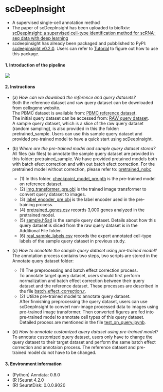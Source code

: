 # scDeepInsight
- A supervised single-cell annotation method
- The paper of scDeepInsight has been uploaded to bioRxiv: [scDeepInsight: a supervised cell-type identification method for scRNA-seq data with deep learning](https://www.biorxiv.org/content/10.1101/2023.03.09.531861v1)
- scdeepinsight has already been packaged and pubblished to PyPI: [scdeepinsight v0.2.0](https://pypi.org/project/scdeepinsight/). Users can refer to [Tutorial](https://github.com/shangruJia/scDeepInsight/blob/main/Tutorial.ipynb) to figure out how to use this package.

#### **1. Introduction of the pipeline**
![](https://github.com/shangruJia/scDeepInsight/blob/main/figures/workflow.png)

#### **2. Instructions**
- (a) *How can we download the reference and query datasets?*
<br> Both the reference dataset and raw query dataset can be downloaded from cellxgene website.
<br> The PBMC dataset is available from: [PBMC reference dataset](https://cellxgene.cziscience.com/collections/b0cf0afa-ec40-4d65-b570-ed4ceacc6813). 
<br> The initial query dataset can be accessed from: [RAW query dataset](https://cellxgene.cziscience.com/collections/dde06e0f-ab3b-46be-96a2-a8082383c4a1).
<br> A sample query dataset, which is a slice of the raw query dataset (random sampling), is also provided in this the folder: pretrained_sample. Users can use this sample query dataset and provided pre-trained model to have a quick start using scDeepInsight.
 
- (b) *Where are the pre-trained model and sample query dataset stored?*
<br> All files (six files) to annotate the sample query dataset are provided in this folder: pretrained_sample. We have provided pretained models both with batch efect correction and with out batch efect correction. For the pretrained model without correction, please refer to: [pretrained_nobc](https://github.com/shangruJia/scDeepInsight/blob/main/pretrained_sample/pretrained_nobc/checkpoint_model_pre.pth)
  - (1) In this folder, [checkpoint_model_pre.pth](https://github.com/shangruJia/scDeepInsight/tree/main/pretrained_sample/pretrained_withbc/checkpoint_model_pre.pth) is the pre-trained model on reference dataset. 
  - (2) [img_transformer_pre.obj](https://github.com/shangruJia/scDeepInsight/tree/main/pretrained_sample/pretrained_withbc/img_transformer_pre.obj) is the trained image transformer to convert query dataset to images.
  - (3) [label_encoder_pre.obj](https://github.com/shangruJia/scDeepInsight/tree/main/pretrained_sample/pretrained_withbc/label_encoder_pre.obj) is the label encoder used in the pre-training process.
  - (4) [pretrained_genes.csv](https://github.com/shangruJia/scDeepInsight/tree/main/pretrained_sample/pretrained_withbc/pretrained_genes.csv) records 3,000 genes analyzed in the pretrained model.
  - (5) [sample.h5ad](https://github.com/shangruJia/scDeepInsight/blob/main/pretrained_sample/sample.h5ad) is the sample query dataset. Details about how this query dataset is sliced from the raw query dataset is in the Additional File folder.
  - (6) [real_sample_labels.csv](https://github.com/shangruJia/scDeepInsight/blob/main/pretrained_sample/real_sample_labels.csv) records the expert annotated cell-type labels of the sample query dataset in previous study.

- (c) *How to annotate the sample query dataset using pre-trained model?*
<br> The annotation process contains two steps, two scripts are stored in the Annotate query dataset folder:
  - (1) The preprocessing and batch effect correction process.
<br>  To annotate target query dataset, users should first perform normalization and batch effect correction between their query dataset and the reference dataset. These processes are described in the file [batch_effect_correction.r](https://github.com/shangruJia/scDeepInsight/blob/main/annotate_query_dataset/scDeepInsight/batch_effect_correction.r),
  - (2) Utilize pre-trained model to annotate query dataset. 
<br> After finnishing preprocessing the query dataset, users can use scDeepInsight to convert non-image processed data to images using pre-trained image transformer. Then converted figures are fed into pre-trained model to annotate cell types of this query dataset. Detailed process are mentioned in the file [test_on_query.ipynb](https://github.com/shangruJia/scDeepInsight/blob/main/annotate_query_dataset/scDeepInsight/test_on_query.ipynb). 

- (d) *How to annotate customized query dataset using pre-trained model?*
<br> To annotate customized query dataset, users only have to change the query dataset to their target dataset and perform the same batch effect correction and annotaion process. The reference dataset and pre-trained model do not have to be changed.

#### **3. Environment information**
- (Python) Anndata: 0.8.0
- (R )Seurat 4.2.0
- (R) SeuratDisk: 0.0.0.9020
